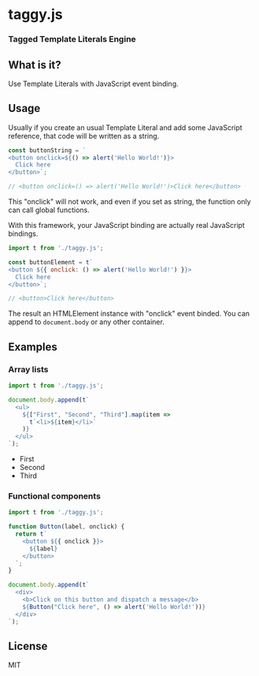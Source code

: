 taggy.js
========

### Tagged Template Literals Engine

What is it?
-----------

Use Template Literals with JavaScript event binding.

Usage
-----

Usually if you create an usual Template Literal and add some JavaScript reference, that code will be written as a string.

```javascript
const buttonString = `
<button onclick=${() => alert('Hello World!')}>
  Click here
</button>`;

// <button onclick=() => alert('Hello World!')>Click here</button>
```

This "onclick" will not work, and even if you set as string, the function only can call global functions.

With this framework, your JavaScript binding are actually real JavaScript bindings.

```javascript
import t from './taggy.js';

const buttonElement = t`
<button ${{ onclick: () => alert('Hello World!') }}>
  Click here
</button>`;

// <button>Click here</button>
```

The result an HTMLElement instance with "onclick" event binded. You can append to `document.body` or any other container.

Examples
--------

### Array lists

```javascript
import t from './taggy.js';

document.body.append(t`
  <ul>
    ${["First", "Second", "Third"].map(item => 
      t`<li>${item}</li>`
    )}
  </ul>
`);
```

*   First
*   Second
*   Third

### Functional components

```javascript
import t from './taggy.js';

function Button(label, onclick) {
  return t`
    <button ${{ onclick }}>
      ${label}
    </button>
  `;
}

document.body.append(t`
  <div>
    <b>Click on this button and dispatch a message</b>
    ${Button("Click here", () => alert('Hello World!'))}
  </div>
`);
```

License
-------

MIT
